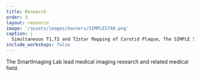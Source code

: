 ```yaml
---
title: Research
order: 3
layout: resource
image: '/assets/images/banners/SIMPLESTAR.png'
caption: |
  Simultaneous T1,T2 and T2star Mapping of Carotid Plaque, The SIMPLE STAR technique. Image from Wang Y et al. Radiology. 2023 May;307(3):e222061. doi: 10.1148/radiol.222061.
include_workshops: false
---
```

The SmartImaging Lab lead medical imaging research and related medical field.
